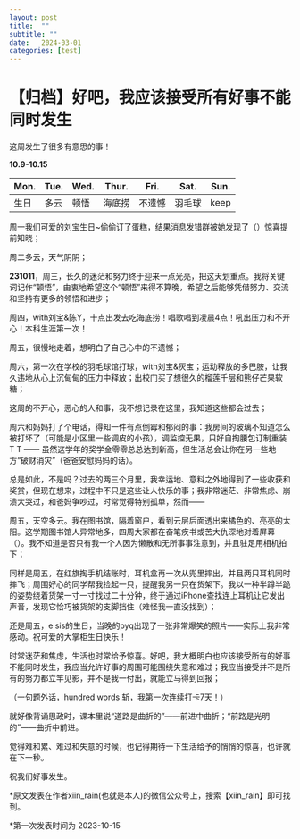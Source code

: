 ```yaml
---
layout: post
title:  ""
subtitle: ""
date:   2024-03-01 
categories: [test]
---
```



# 【归档】好吧，我应该接受所有好事不能同时发生

这周发生了很多有意思的事！



**10.9-10.15**

| Mon. | Tue. | Wed. | Thur.  | Fri.   | Sat.   | Sun. |
| ---- | ---- | ---- | ------ | ------ | ------ | ---- |
| 生日 | 多云 | 顿悟 | 海底捞 | 不遗憾 | 羽毛球 | keep |



周一我们可爱的刘宝生日~偷偷订了蛋糕，结果消息发错群被她发现了（）惊喜提前知晓；

周二多云，天气阴阴；

**231011**，周三，长久的迷茫和努力终于迎来一点光亮，把这天划重点。我将关键词记作“顿悟”，由衷地希望这个“顿悟”来得不算晚，希望之后能够凭借努力、交流和坚持有更多的领悟和进步；

周四，with刘宝&陈Y，十点出发去吃海底捞！唱歌唱到凌晨4点！吼出压力和不开心！本科生涯第一次！

周五，很慢地走着，想明白了自己心中的不遗憾；

周六，第一次在学校的羽毛球馆打球，with刘宝&灰宝；运动释放的多巴胺，让我久违地从心上沉甸甸的压力中释放；出校门买了想很久的榴莲千层和熊仔芒果软糖；

这周的不开心，恶心的人和事，我不想记录在这里，我知道这些都会过去；

周六和妈妈打了个电话，得知一件有点倒霉和郁闷的事：我房间的玻璃不知道怎么被打坏了（可能是小区里一些调皮的小孩），调监控无果，只好自掏腰包订制重装T T —— 虽然这学年的奖学金零零总总达到新高，但生活总会让你在另一些地方“破财消灾”（爸爸安慰妈妈的话）。

总是如此，不是吗？过去的两三个月里，我幸运地、意料之外地得到了一些收获和奖赏，但现在想来，过程中不只是这些让人快乐的事；我非常迷茫、非常焦虑、崩溃大哭过，和爸妈争吵过，时常觉得特别孤单，然而——

周五，天空多云。我在图书馆，隔着窗户，看到云层后面透出来橘色的、亮亮的太阳。这学期图书馆人异常地多，四周大家都在奋笔疾书或苦大仇深地对着屏幕（）。我不知道是否只有我一个人因为懒散和无所事事注意到，并且驻足用相机拍下；

同样是周五，在红旗掏手机结账时，耳机盒再一次从兜里摔出，并且两只耳机同时摔飞；周围好心的同学帮我捡起一只，提醒我另一只在货架下。我以一种半蹲半跪的姿势绕着货架一寸一寸找过二十分钟，终于通过iPhone查找连上耳机让它发出声音，发现它恰巧被货架的支脚挡住（难怪我一直没找到）；

还是周五，e sis的生日，当晚的pyq出现了一张非常爆笑的照片——实际上我非常感动。祝可爱的大掌柜生日快乐！

时常迷茫和焦虑，生活也时常给予惊喜。好吧，我大概明白也应该接受所有的好事不能同时发生，我应当允许好事的周围可能围绕失意和难过；我应当接受并不是所有的努力都立竿见影，并不是我一付出，就能立马得到回报；

（一句题外话，hundred words 斩，我第一次连续打卡7天！）

就好像背诵思政时，课本里说“道路是曲折的”——前进中曲折；“前路是光明的”——曲折中前进。

觉得难和累、难过和失意的时候，也记得期待一下生活给予的悄悄的惊喜，也许就在下一秒。

祝我们好事发生。



*原文发表在作者xiin_rain(也就是本人)的微信公众号上，搜索【xiin_rain】即可找到。

*第一次发表时间为 2023-10-15
